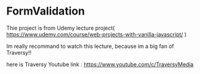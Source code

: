 # FormValidation

Thie project is from Udemy lecture project( https://www.udemy.com/course/web-projects-with-vanilla-javascript/ )

Im really recommand to watch this lecture, because im a big fan of Traversy!!

here is Traversy Youtube link : https://www.youtube.com/c/TraversyMedia